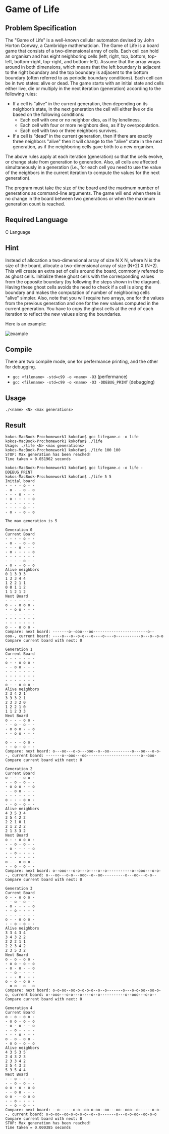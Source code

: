 # Game of Life

## Problem Specification 

The "Game of Life" is a well-known cellular automaton devised by John Horton Conway, a Cambridge mathematician. The Game of Life is a board game that consists of a two-dimensional array of cells. Each cell can hold an organism and has eight neighboring cells (left, right, top, bottom, top-left, bottom-right, top-right, and bottom-left). Assume that the array wraps around in both dimensions, which means that the left boundary is adjacent to the right boundary and the top boundary is adjacent to the bottom boundary (often referred to as periodic boundary conditions). Each cell can be in two states: alive or dead. The game starts with an initial state and cells either live, die or multiply in the next iteration (generation) according to the following rules:

- If a cell is “alive” in the current generation, then depending on its neighbor’s state, in the next generation the cell will either live or die based on the following conditions:
   - Each cell with one or no neighbor dies, as if by loneliness.
   - Each cell with four or more neighbors dies, as if by overpopulation. 
   - Each cell with two or three neighbors survives.
- If a cell is “dead” in the current generation, then if there are exactly three neighbors "alive" then it will change to the "alive" state in the next generation, as if the neighboring cells gave birth to a new organism.

The above rules apply at each iteration (generation) so that the cells evolve, or change state from generation to generation. Also, all cells are affected simultaneously in a generation (i.e., for each cell you need to use the value of the neighbors in the current iteration to compute the values for the next generation).

The program must take the size of the board and the maximum number of generations as command-line arguments. The game will end when there is no change in the board between two generations or when the maximum generation count is reached.

## Required Language

C Language 

## Hint

Instead of allocation a two-dimensional array of size N X N, where N is the size of the board, allocate a two-dimensional array of size (N+2) X (N+2). This will create an extra set of cells around the board, commonly referred to as ghost cells. Initialize these ghost cells with the corresponding values from the opposite boundary (by following the steps shown in the diagram). Having these ghost cells avoids the need to check if a cell is along the boundary and makes the computation of number of neighboring cells "alive" simpler. Also, note that you will require two arrays, one for the values from the previous generation and one for the new values computed in the current generation. You have to copy the ghost cells at the end of each iteration to reflect the new values along the boundaries.

Here is an example:

![example](https://github.com/KokoFan16/Parallel_Computing/blob/master/Game_of_Life/example.png)

## Compile 

There are two compile mode, one for perfermance printing, and the other for debugging. 

- ```gcc <filename> -std=c99 -o <name> -O3``` (perfermance)
- ```gcc <filename> -std=c99 -o <name> -O3 -DDEBUG_PRINT``` (debugging)

## Usage

```./<name> <N> <max generations>```

## Result
```
kokos-MacBook-Pro:homework1 kokofan$ gcc lifegame.c -o life 
kokos-MacBook-Pro:homework1 kokofan$ ./life 
Usage: ./life <N> <max generations>
kokos-MacBook-Pro:homework1 kokofan$ ./life 100 100
STOP: Max generation has been reached!
Time taken = 0.051962 seconds
```

```
kokos-MacBook-Pro:homework1 kokofan$ gcc lifegame.c -o life -DDEBUG_PRINT
kokos-MacBook-Pro:homework1 kokofan$ ./life 5 5
Initial board
- - - - o - - 
- o - - o - o 
- - - o - - - 
- o - - - - o 
- - - - - - - 
- - - - o - - 
- o - - o - o 

The max generation is 5

Generation 0
Current Board
- - - - o - - 
- o - - o - o 
- - - o - - - 
- o - - - - o 
- - - - - - - 
- - - - o - - 
- o - - o - o 
Alive neighbors
0 1 3 3 3 
1 3 3 4 4 
1 2 2 1 1 
0 0 1 1 2 
1 1 2 1 2 
Next Board 
- - - - - - - 
o - - o o o - 
- - o o - - - 
- - - - - - - 
- - - - - - - 
- - - - - - - 
o - - o o o - 
Compare: next board: -------o--ooo---oo------------------------o--ooo-, current board: ----o---o--o-o---o----o----o-----------o---o--o-o
Compare current board with next: 0

Generation 1
Current Board
- - - - - - - 
o - - o o o - 
- - o o - - - 
- - - - - - - 
- - - - - - - 
- - - - - - - 
o - - o o o - 
Alive neighbors
2 3 4 2 1 
3 3 3 2 1 
2 3 3 2 0 
1 2 2 1 0 
1 1 2 3 3 
Next Board 
o - - - o o - 
- - o - o - - 
- o o o - - o 
- - o o - - - 
- - - - - - - 
o - - - o o - 
- - o - o - - 
Compare: next board: o---oo---o-o---ooo--o--oo----------o---oo---o-o--, current board: -------o--ooo---oo------------------------o--ooo-
Compare current board with next: 0

Generation 2
Current Board
o - - - o o - 
- - o - o - - 
- o o o - - o 
- - o o - - - 
- - - - - - - 
o - - - o o - 
- - o - o - - 
Alive neighbors
4 3 5 3 4 
3 5 4 2 2 
2 2 1 0 1 
2 1 2 2 2 
2 1 3 3 2 
Next Board 
o - - o o o - 
- - o - o - - 
- o - - - - o 
- - o - - - - 
- - - - - - - 
o - - o o o - 
- - o - o - - 
Compare: next board: o--ooo---o-o---o----o--o-----------o--ooo---o-o--, current board: o---oo---o-o---ooo--o--oo----------o---oo---o-o--
Compare current board with next: 0

Generation 3
Current Board
o - - o o o - 
- - o - o - - 
- o - - - - o 
- - o - - - - 
- - - - - - - 
o - - o o o - 
- - o - o - - 
Alive neighbors
3 3 4 3 4 
3 4 3 2 2 
2 2 2 1 1 
2 2 3 4 2 
2 3 5 3 2 
Next Board 
o - o - o o - 
- o o - o - o 
- o - o - - o 
- - o - - - - 
- - - o - - - 
o - o - o o - 
- o o - o - o 
Compare: next board: o-o-oo--oo-o-o-o-o--o--o-------o---o-o-oo--oo-o-o, current board: o--ooo---o-o---o----o--o-----------o--ooo---o-o--
Compare current board with next: 0

Generation 4
Current Board
o - o - o o - 
- o o - o - o 
- o - o - - o 
- - o - - - - 
- - - o - - - 
o - o - o o - 
- o o - o - o 
Alive neighbors
4 3 5 3 5 
2 4 3 2 3 
2 3 3 4 2 
3 5 4 3 3 
5 3 5 4 4 
Next Board 
- - o - - - - 
- - o - o - - 
o o - o - o o 
- - o o - - - 
o o - - o o o 
- - o - - - - 
- - o - o - - 
Compare: next board: --o------o-o--oo-o-oo--oo---oo--ooo--o------o-o--, current board: o-o-oo--oo-o-o-o-o--o--o-------o---o-o-oo--oo-o-o
Compare current board with next: 0
STOP: Max generation has been reached! 
Time taken = 0.000385 seconds
```
